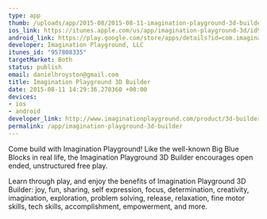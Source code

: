 ```yaml
--- 
type: app
thumb: /uploads/app/2015-08/2015-08-11-imagination-playground-3d-builder.jpg
ios_link: https://itunes.apple.com/us/app/imagination-playground-3d/id957808335?mt=8
android_link: https://play.google.com/store/apps/details?id=com.imaginationplayground.app
developer: Imagination Playground, LLC
itunes_id: "957808335"
targetMarket: Both
status: publish
email: danielhroyston@gmail.com
title: Imagination Playground 3D Builder
date: 2015-08-11 14:29:36.270360 +00:00
devices: 
- ios
- android
developer_link: http://www.imaginationplayground.com/product/3d-builder-app.html
permalink: /app/imagination-playground-3d-builder
---
```


Come build with Imagination Playground! Like the well-known Big Blue Blocks in real life, the Imagination Playground 3D Builder encourages open ended, unstructured free play. 

Learn through play, and enjoy the benefits of Imagination Playground 3D Builder: joy, fun, sharing, self expression, focus, determination, creativity, imagination, exploration, problem solving, release, relaxation, fine motor skills, tech skills, accomplishment, empowerment, and more.
